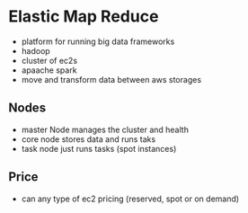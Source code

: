#  Elastic Map Reduce
- platform for running big data frameworks
- hadoop
- cluster of ec2s
- apaache spark
- move and transform data between aws storages

## Nodes
- master Node manages the cluster and health 
- core node stores data and runs taks
- task node just runs tasks (spot instances)
## Price
- can any type of ec2 pricing (reserved, spot or on demand)
